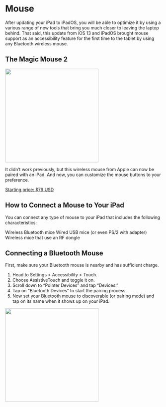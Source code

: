 
# Mouse

After updating your iPad to iPadOS, you will be able to optimize it by using a various range of new tools that bring you much closer to leaving the laptop behind.
That said, this update from iOS 13 and iPadOS brought mouse support as an accessibility feature for the first time to the tablet by using any Bluetooth wireless mouse. 

## The Magic Mouse 2

<img src="https://store.storeimages.cdn-apple.com/4982/as-images.apple.com/is/MLA02?wid=572&hei=572&fmt=jpeg&qlt=95&op_usm=0.5,0.5&.v=1564098735372" width="300">

It didn’t work previously, but this wireless mouse from Apple can now be paired with an iPad.
And now, you can customize the mouse buttons to your preference. 

[Starting price: $79 USD](https://www.apple.com/shop/product/MLA02LL/A/magic-mouse-2-silver?fnode=06b772bdfece5d39b4f7ae103f7b505b947eb5d69cb613f1c743dcb2630d0e38f3c5427e975926cb33dd949ebc666cbb675f395d5237b15502442b8ecc453397983d33e81cdf2c18a41eac7033a0f489cd797683cd6b0829aa3b73a166646714)

## How to Connect a Mouse to Your iPad

You can connect any type of mouse to your  iPad that includes the following characteristics: 

Wireless Bluetooth mice
Wired USB mice (or even PS/2 with adapter)
Wireless mice that use an RF dongle

## Connecting a Bluetooth Mouse

First, make sure your Bluetooth mouse is nearby and has sufficient charge.

1. Head to Settings > Accessibility > Touch.
2. Choose AssistiveTouch and toggle it on.
3. Scroll down to “Pointer Devices” and tap “Devices.”
4. Tap on “Bluetooth Devices” to start the pairing process.
5. Now set your Bluetooth mouse to discoverable (or pairing mode) and tap on its name when it shows up on your iPad.

<img src="https://www.howtogeek.com/wp-content/uploads/2019/09/bluetooth.png.pagespeed.ce.MgGTojyjks.png" width="300">
